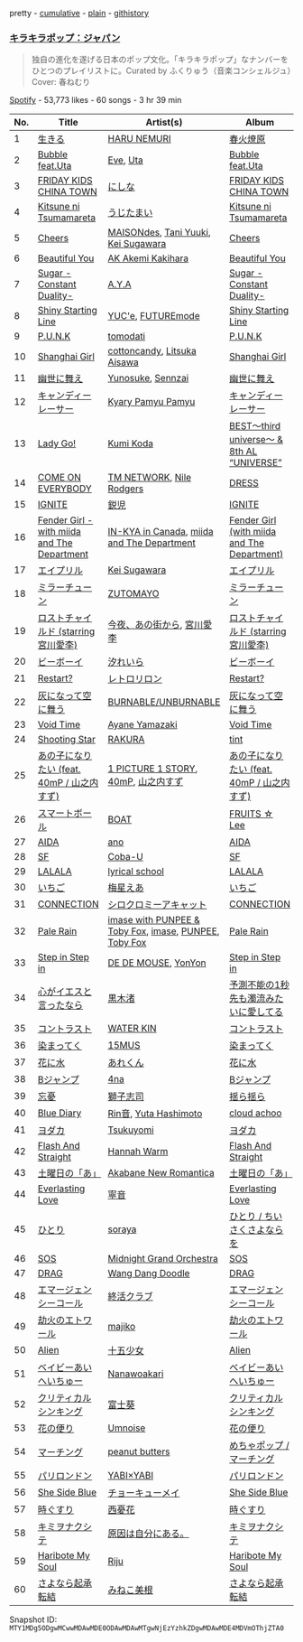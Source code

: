 pretty - [cumulative](/playlists/cumulative/37i9dQZF1DWVlypmfyCIGr.md) - [plain](/playlists/plain/37i9dQZF1DWVlypmfyCIGr) - [githistory](https://github.githistory.xyz/mackorone/spotify-playlist-archive/blob/main/playlists/plain/37i9dQZF1DWVlypmfyCIGr)

### [キラキラポップ：ジャパン](https://open.spotify.com/playlist/37i9dQZF1DWVlypmfyCIGr)

> 独自の進化を遂げる日本のポップ文化。「キラキラポップ」なナンバーをひとつのプレイリストに。Curated by ふくりゅう（音楽コンシェルジュ）Cover: 春ねむり

[Spotify](https://open.spotify.com/user/spotify) - 53,773 likes - 60 songs - 3 hr 39 min

| No. | Title | Artist(s) | Album | Length |
|---|---|---|---|---|
| 1 | [生きる](https://open.spotify.com/track/2fVaeXxHlTXGg2lwRzOKOw) | [HARU NEMURI](https://open.spotify.com/artist/3cn7Ujrlj3rdyuqmOYhBJT) | [春火燎原](https://open.spotify.com/album/0PuAbMj3Q0pg3XuNTYY9yM) | 4:01 |
| 2 | [Bubble feat.Uta](https://open.spotify.com/track/5i260ouzpjVEJxDyFTMjA9) | [Eve](https://open.spotify.com/artist/58oPVy7oihAEXE0Ott6JOf), [Uta](https://open.spotify.com/artist/4pkAI4ZpW8IhBWEEbjHq81) | [Bubble feat.Uta](https://open.spotify.com/album/1ZsE5w9QpbwZ0YnxKSGsbJ) | 3:46 |
| 3 | [FRIDAY KIDS CHINA TOWN](https://open.spotify.com/track/1tNCkvccVymw8vb8zYuVt2) | [にしな](https://open.spotify.com/artist/2aoUBwmHWln0JSEZbi9E70) | [FRIDAY KIDS CHINA TOWN](https://open.spotify.com/album/5ZV3AWQv944HTPZznYh6KA) | 3:04 |
| 4 | [Kitsune ni Tsumamareta](https://open.spotify.com/track/7L5a6OyW7ECautKM87OHIQ) | [うじたまい](https://open.spotify.com/artist/2s0Rvk917lDZ1INwR0QLvW) | [Kitsune ni Tsumamareta](https://open.spotify.com/album/6l2xvSLFGj3gXOw0Ya532H) | 3:13 |
| 5 | [Cheers](https://open.spotify.com/track/1BjNUu608nOEvEtMETFnlB) | [MAISONdes](https://open.spotify.com/artist/7LTiBdByoaUd329wCpmMcM), [Tani Yuuki](https://open.spotify.com/artist/0B1ce3uNrzkdm76NXI4mhX), [Kei Sugawara](https://open.spotify.com/artist/7xlTOxmnztZVNgoPlMV6YS) | [Cheers](https://open.spotify.com/album/2o9dAH1dNC3UD1gbIr8RN5) | 3:52 |
| 6 | [Beautiful You](https://open.spotify.com/track/3rTr1qTpL9HxTPS0zNd69a) | [AK Akemi Kakihara](https://open.spotify.com/artist/5apbo7p8o1eX4x94TBHUGh) | [Beautiful You](https://open.spotify.com/album/1RMuPiu7slfCg6p2rl4v8t) | 4:37 |
| 7 | [Sugar \-Constant Duality\-](https://open.spotify.com/track/1tIIBCygllMxLbRu6YfAV6) | [A.Y.A](https://open.spotify.com/artist/4OZ4FDPU8MWXKAZgmijgML) | [Sugar \-Constant Duality\-](https://open.spotify.com/album/3FFv3ORfMvG8dBrsIg1ZlF) | 2:58 |
| 8 | [Shiny Starting Line](https://open.spotify.com/track/0QcW8cGMGfIPDxqFf8Xcqv) | [YUC'e](https://open.spotify.com/artist/0jP8a2o9Mw5qYoUz1SnQ2A), [FUTUREmode](https://open.spotify.com/artist/6Vd60p0nesFh1BT0cSJERo) | [Shiny Starting Line](https://open.spotify.com/album/1CO6ABpYalhvNlkGroODsN) | 3:33 |
| 9 | [P.U.N.K](https://open.spotify.com/track/6OY2bj3SDOy5UzJebVY4Zt) | [tomodati](https://open.spotify.com/artist/2jUHyOTAww2DwD3RDGwjzd) | [P.U.N.K](https://open.spotify.com/album/0KCBwV45qgcZTrqi55A9l7) | 2:22 |
| 10 | [Shanghai Girl](https://open.spotify.com/track/6TuaF0ps10CRQ2H7IuMqeR) | [cottoncandy](https://open.spotify.com/artist/0OUeo5CVNXNhrzs3yEh5od), [Litsuka Aisawa](https://open.spotify.com/artist/41cgME6A74wwiWf5cYw4cW) | [Shanghai Girl](https://open.spotify.com/album/3Hcvi3Z4AE70GMkuzJQZsY) | 2:05 |
| 11 | [幽世に舞え](https://open.spotify.com/track/2J0tEMHfF1GtHKb8wuItmi) | [Yunosuke](https://open.spotify.com/artist/2JVKMrMR8PZohnjTIhY3Ks), [Sennzai](https://open.spotify.com/artist/5u7XHknHLC0V9liKGr2I9d) | [幽世に舞え](https://open.spotify.com/album/2CSF6GQMmy4O2fdrI28IxB) | 3:08 |
| 12 | [キャンディーレーサー](https://open.spotify.com/track/5cuUSmIc2HBNFKgzlJ2QBX) | [Kyary Pamyu Pamyu](https://open.spotify.com/artist/7Gh6fW49xfXLP8DTWaLVJP) | [キャンディーレーサー](https://open.spotify.com/album/1OxcfvSkYw5pD8Lv6zq5rf) | 5:06 |
| 13 | [Lady Go!](https://open.spotify.com/track/1x9Jr2PEcHgqCcfY7Lrsgy) | [Kumi Koda](https://open.spotify.com/artist/2mGYHril2LuZodRtTX06BC) | [BEST〜third universe〜 & 8th AL “UNIVERSE”](https://open.spotify.com/album/2GDei7zqzBadchpMGVDsuO) | 4:52 |
| 14 | [COME ON EVERYBODY](https://open.spotify.com/track/7snYwehAj83PXWiI9hUMQQ) | [TM NETWORK](https://open.spotify.com/artist/6aXIcqTy3R1dqSml9HQZUB), [Nile Rodgers](https://open.spotify.com/artist/3yDIp0kaq9EFKe07X1X2rz) | [DRESS](https://open.spotify.com/album/57VolTZpWwQLOcyNrIy3Mi) | 5:09 |
| 15 | [IGNITE](https://open.spotify.com/track/31pkiElSCWvbGCforKQ2rT) | [鋭児](https://open.spotify.com/artist/4LUAh1USHuVZQZsEuovdLg) | [IGNITE](https://open.spotify.com/album/4mYey9Z94QzVPLJPvyHrbV) | 4:15 |
| 16 | [Fender Girl \- with miida and The Department](https://open.spotify.com/track/3fXswHe8adqDXnM0oIMr9E) | [IN\-KYA in Canada](https://open.spotify.com/artist/6JBBOKjGBKy2FtkNY9HADD), [miida and The Department](https://open.spotify.com/artist/6KueHYid6VoKcksdcIKqew) | [Fender Girl \(with miida and The Department\)](https://open.spotify.com/album/1RhaOe735w7NoYfiVhzWjB) | 4:53 |
| 17 | [エイプリル](https://open.spotify.com/track/5niOS9Rq12nDEsrGPL043o) | [Kei Sugawara](https://open.spotify.com/artist/7xlTOxmnztZVNgoPlMV6YS) | [エイプリル](https://open.spotify.com/album/3iL2VkEt1Z1GsTDRA2YaHG) | 3:04 |
| 18 | [ミラーチューン](https://open.spotify.com/track/0R8JLNP107Hr7V7lL9oh13) | [ZUTOMAYO](https://open.spotify.com/artist/38WbKH6oKAZskBhqDFA8Uj) | [ミラーチューン](https://open.spotify.com/album/6QDBlLAlW5dXvnHuwMjmA8) | 4:09 |
| 19 | [ロストチャイルド \(starring 宮川愛李\)](https://open.spotify.com/track/3Ao10y7DMjCGXy7BgZeHoc) | [今夜、あの街から](https://open.spotify.com/artist/3CIypr428k5fChS6LK790Y), [宮川愛李](https://open.spotify.com/artist/58KVd0y8GbmijFMMiBZyOj) | [ロストチャイルド \(starring 宮川愛李\)](https://open.spotify.com/album/0Zyw042PTB15jdfmp4FuN5) | 3:41 |
| 20 | [ビーボーイ](https://open.spotify.com/track/1gXaoPK3FbGBWaFSSpHcGv) | [汐れいら](https://open.spotify.com/artist/6GVsZoMbMt0jmqwcvz1a1F) | [ビーボーイ](https://open.spotify.com/album/6y6jBJZAtDRUo2ZaObF3rP) | 3:01 |
| 21 | [Restart?](https://open.spotify.com/track/64INceHue7dl31QMDLLirn) | [レトロリロン](https://open.spotify.com/artist/47MRpWYlFaneZAlaXrt9bu) | [Restart?](https://open.spotify.com/album/5fdozRgnGyNfx9PQz5wu3h) | 3:24 |
| 22 | [灰になって空に舞う](https://open.spotify.com/track/0cv01P6YagCS2AzVJ7Zm53) | [BURNABLE/UNBURNABLE](https://open.spotify.com/artist/18gC8b8KN9bId452Xdbl3p) | [灰になって空に舞う](https://open.spotify.com/album/42O4d68FPjGsellVrCxJBp) | 2:50 |
| 23 | [Void Time](https://open.spotify.com/track/5RaIXJmfqymo3v1IMKFs7W) | [Ayane Yamazaki](https://open.spotify.com/artist/3aAqZwjiV8gDsQLOazoXPF) | [Void Time](https://open.spotify.com/album/60hE7KIjUdQEFZNEh4iEfE) | 3:36 |
| 24 | [Shooting Star](https://open.spotify.com/track/5CQckhFOdIUS1N4dAiFtNP) | [RAKURA](https://open.spotify.com/artist/3voKaAQ6dZPw9gMA7KOTcP) | [tint](https://open.spotify.com/album/5Y292CKdDGO2PEOHvGaAWe) | 2:37 |
| 25 | [あの子になりたい \(feat\. 40mP / 山之内すず\)](https://open.spotify.com/track/6TrZTtoFvBXbUE8GQrK5SV) | [1 PICTURE 1 STORY](https://open.spotify.com/artist/3sOQRAvO0KJ8jnuhmeuRRT), [40mP](https://open.spotify.com/artist/69jNq4RZ3PvQJvMeqtdz7O), [山之内すず](https://open.spotify.com/artist/17EhRVSfyB6VAZHZnSyKJI) | [あの子になりたい \(feat\. 40mP / 山之内すず\)](https://open.spotify.com/album/3pio2oZqUwYcT9nqfkzVon) | 3:51 |
| 26 | [スマートボール](https://open.spotify.com/track/4nEVIdzLkwshpEXv0WHF2C) | [BOAT](https://open.spotify.com/artist/3HlXFEii3WxgUGM58fslGX) | [FRUITS ☆ Lee](https://open.spotify.com/album/5O2jfkfQZpz9eLW5HNy4AN) | 3:28 |
| 27 | [AIDA](https://open.spotify.com/track/01Yi8a6gHOmEa7IV4ZDr77) | [ano](https://open.spotify.com/artist/7Il739Q5W4yJUYC3hfnX6z) | [AIDA](https://open.spotify.com/album/0urzy9q0PsNI7L0JDEyhuh) | 3:41 |
| 28 | [SF](https://open.spotify.com/track/1GsK1PCIB7Wkvhllz3tyMT) | [Coba\-U](https://open.spotify.com/artist/4SOFrvQGqZhjCZmOgxThIl) | [SF](https://open.spotify.com/album/5Vy2HV9KIwLIOeJ3wTLwrX) | 3:36 |
| 29 | [LALALA](https://open.spotify.com/track/5t02E0URhduwfLUKdeItnp) | [lyrical school](https://open.spotify.com/artist/6V7cWMccRQEiOWSqygWYeK) | [LALALA](https://open.spotify.com/album/1rXiiIyf1m74Bl9ptzIm4b) | 3:23 |
| 30 | [いちご](https://open.spotify.com/track/64xy3WEujKPnAFSHA42uD0) | [梅星えあ](https://open.spotify.com/artist/69jZ4CN29BP2IsNdGh6ULF) | [いちご](https://open.spotify.com/album/2qgjijk651YB1HUOWwzKtM) | 4:15 |
| 31 | [CONNECTION](https://open.spotify.com/track/53fUHIIjpMweek9PVAng6O) | [シロクロミーアキャット](https://open.spotify.com/artist/1Df09q3nInMTxbmnre927z) | [CONNECTION](https://open.spotify.com/album/3nPEUW99Gj2sUEgTq1Z6yR) | 3:09 |
| 32 | [Pale Rain](https://open.spotify.com/track/6YYC9PEH4T4rLTo5EcHgyF) | [imase with PUNPEE & Toby Fox](https://open.spotify.com/artist/0yiiGLiANIkpsBL3gvtqcC), [imase](https://open.spotify.com/artist/4TaSvnT5o4REFwhqfrmK27), [PUNPEE](https://open.spotify.com/artist/0mP8A1qIoufScrsxq18Cw6), [Toby Fox](https://open.spotify.com/artist/57DlMWmbVIf2ssJ8QBpBau) | [Pale Rain](https://open.spotify.com/album/1LtevBef4ZzFe4wYMpRHBm) | 3:41 |
| 33 | [Step in Step in](https://open.spotify.com/track/0qzFZw1TWpnc2XyGM8lhKs) | [DE DE MOUSE](https://open.spotify.com/artist/1mZtAFuxFAgqmTCqfKLWoj), [YonYon](https://open.spotify.com/artist/31cQ1UZ89lT9gFf6bvADZl) | [Step in Step in](https://open.spotify.com/album/43riaF3pwPBkCthmadVPu4) | 3:38 |
| 34 | [心がイエスと言ったなら](https://open.spotify.com/track/4y58qJpLbCk5lwRh6sDFCF) | [黒木渚](https://open.spotify.com/artist/2sVXEzwxq0HQIrfUIj76pL) | [予測不能の1秒先も濁流みたいに愛してる](https://open.spotify.com/album/4O6a6o4144MXUXETY2Rp08) | 4:12 |
| 35 | [コントラスト](https://open.spotify.com/track/5ucAozQjV7zvUu0VsS6ClJ) | [WATER KIN](https://open.spotify.com/artist/0hbPjU0grzdufGU0VDy0Ev) | [コントラスト](https://open.spotify.com/album/47weiD0a7mRMg4MhP4c5Hp) | 3:42 |
| 36 | [染まってく](https://open.spotify.com/track/7xx8RpDfdyYzjgzgPpnJ40) | [15MUS](https://open.spotify.com/artist/6RzdMi00bcAPKf4Y5isj9j) | [染まってく](https://open.spotify.com/album/6TQizQB1EjtG0erg845K1w) | 3:42 |
| 37 | [花に水](https://open.spotify.com/track/7paYT3j1hydzIAsQnt7zbX) | [あれくん](https://open.spotify.com/artist/7voEy17zvlQojgmQYUlKDK) | [花に水](https://open.spotify.com/album/4Q4fuq07usk9hyQJT4zbkS) | 3:00 |
| 38 | [Bジャンプ](https://open.spotify.com/track/4srFT0JT4zcoPv7YFfd53J) | [4na](https://open.spotify.com/artist/4oFbU35Y1ezMvUlB6B5MTF) | [Bジャンプ](https://open.spotify.com/album/4gx6cVuTGWieuv6KlyucEj) | 3:32 |
| 39 | [忘憂](https://open.spotify.com/track/49s0FBIUi2dNI4RErCVo9V) | [獅子志司](https://open.spotify.com/artist/6WuH4EcRO2y8v6z3lVsA4v) | [揺ら揺ら](https://open.spotify.com/album/3Ot5pwT2Umu1cZNndOQyZv) | 3:40 |
| 40 | [Blue Diary](https://open.spotify.com/track/48VD53YXLy8gUvJ2V6zLZH) | [Rin音](https://open.spotify.com/artist/2sd5k8N8cAOm6Q8OCcePw4), [Yuta Hashimoto](https://open.spotify.com/artist/2agdXEyDwXcPYUklzmGV0l) | [cloud achoo](https://open.spotify.com/album/0ttFKx8adFiYo5qVsTbfYe) | 3:22 |
| 41 | [ヨダカ](https://open.spotify.com/track/1pENjqVLkeZDBXqausOwtY) | [Tsukuyomi](https://open.spotify.com/artist/2mcj8ajoE1eFlNkAihw5Cg) | [ヨダカ](https://open.spotify.com/album/3jTKNvug9FVJgwACEYIvT6) | 3:38 |
| 42 | [Flash And Straight](https://open.spotify.com/track/422OE1poiiGAskXwrLVDAO) | [Hannah Warm](https://open.spotify.com/artist/3NpwE88TR2nUKcmg87MeL7) | [Flash And Straight](https://open.spotify.com/album/3XM9vTYIzNF6ECi6znXdFF) | 3:47 |
| 43 | [土曜日の「あ」](https://open.spotify.com/track/3MSmWJTa8MHAELp7Sm4tx9) | [Akabane New Romantica](https://open.spotify.com/artist/0dtId6LlA1ZzD8PcoZaRVi) | [土曜日の「あ」](https://open.spotify.com/album/08JuGZMnQU4TKkENGMtpCZ) | 3:10 |
| 44 | [Everlasting Love](https://open.spotify.com/track/2aXluUoVVDhbaUlFJ8uoFD) | [寧音](https://open.spotify.com/artist/6yAzg5y84I3jzCgtgAcVsK) | [Everlasting Love](https://open.spotify.com/album/7qbYB1lTqSNDOhpj15BSMs) | 3:47 |
| 45 | [ひとり](https://open.spotify.com/track/3vya4PhNtV4X5Hd0hNtv3n) | [soraya](https://open.spotify.com/artist/7DoRNL58n5KeGL50dxSvlB) | [ひとり / ちいさくさよならを](https://open.spotify.com/album/4pak4xyHgqdm9h7h6AGxUD) | 4:28 |
| 46 | [SOS](https://open.spotify.com/track/1U0EPzFKu3RDUgJRnxWVfJ) | [Midnight Grand Orchestra](https://open.spotify.com/artist/60lgIOOISxGcxyjX4GJeii) | [SOS](https://open.spotify.com/album/2oL7MOy8pDd3bThE50aJ48) | 3:41 |
| 47 | [DRAG](https://open.spotify.com/track/1E7ziN1yrE18pJ55ech2XR) | [Wang Dang Doodle](https://open.spotify.com/artist/5OWQWpSRACBuLtPRFPdfq1) | [DRAG](https://open.spotify.com/album/6qItSBH2995bdjIe0qdoZx) | 3:15 |
| 48 | [エマージェンシーコール](https://open.spotify.com/track/26dCLmzLkctfqguAhJaWY5) | [終活クラブ](https://open.spotify.com/artist/3R2FK3WS1nBCJuaerq98Ra) | [エマージェンシーコール](https://open.spotify.com/album/0nPd7cnZvAbLx6ClJc4Y9j) | 3:32 |
| 49 | [劫火のエトワール](https://open.spotify.com/track/2GhNfdP918MwZYdHPlMrCq) | [majiko](https://open.spotify.com/artist/6HX4Jrnb0WhEv9goeGoh6p) | [劫火のエトワール](https://open.spotify.com/album/5VMtZubVn3j5kUDTrvZX6g) | 3:55 |
| 50 | [Alien](https://open.spotify.com/track/2J9ZDla6aexjsx8OKfvQKA) | [十五少女](https://open.spotify.com/artist/4QmLN7dXAOKWnZO9efWX5d) | [Alien](https://open.spotify.com/album/2sXsMJYhVvtubUdH5yBAxW) | 2:32 |
| 51 | [ベイビーあいへいちゅー](https://open.spotify.com/track/5L9tw8lJLLKGiwLQaNsxgX) | [Nanawoakari](https://open.spotify.com/artist/06jSjpC81wzjoUoE61Fhdn) | [ベイビーあいへいちゅー](https://open.spotify.com/album/1urIcZYhN8jo7XG43hZH76) | 2:42 |
| 52 | [クリティカルシンキング](https://open.spotify.com/track/6nrM4fC71o9FGhR05w0Yi4) | [富士葵](https://open.spotify.com/artist/2MpCDbGU66x0pDfCRESqmZ) | [クリティカルシンキング](https://open.spotify.com/album/2mgc3WMUOzVE1G8PT61D5s) | 4:03 |
| 53 | [花の便り](https://open.spotify.com/track/2QBOeWDVQiqVoozOxHYAuo) | [Umnoise](https://open.spotify.com/artist/6mfqMKlmKZSjVBITWTT4Y7) | [花の便り](https://open.spotify.com/album/1v34YXhuqzKp7dUgm8XA0m) | 5:11 |
| 54 | [マーチング](https://open.spotify.com/track/55xiWl2k2xOnQCYZ8YTlfT) | [peanut butters](https://open.spotify.com/artist/54hEgY8Ut3i0OriX1fELbP) | [めちゃポップ / マーチング](https://open.spotify.com/album/3fqzdyJ4xHOoutfLtcTA8t) | 3:40 |
| 55 | [パリロンドン](https://open.spotify.com/track/5lOrHbQsNUi8W0hvZ0mLqA) | [YABI×YABI](https://open.spotify.com/artist/5lNh74hra4Q3pgXdV8nMjz) | [パリロンドン](https://open.spotify.com/album/1hluUlEChQcbgXBTkzXHMo) | 3:48 |
| 56 | [She Side Blue](https://open.spotify.com/track/3c1eTQUhycwhFMJ1iXe7b3) | [チョーキューメイ](https://open.spotify.com/artist/5ZFxExn8YICZm9JFo9dqTq) | [She Side Blue](https://open.spotify.com/album/7CwTpGmeYUvdwoeNQqQ9vO) | 3:46 |
| 57 | [時ぐすり](https://open.spotify.com/track/3POkUdKyRXxf5yPlHwhcLv) | [西憂花](https://open.spotify.com/artist/42f8LlbcchMFADrJJqKO9D) | [時ぐすり](https://open.spotify.com/album/4gxGELp438RCgQbzHRSL7E) | 3:29 |
| 58 | [キミヲナクシテ](https://open.spotify.com/track/5LMJtGDkaOs66dgTCffDss) | [原因は自分にある。](https://open.spotify.com/artist/752sVqd0A0Hki7Gd2iOOV6) | [キミヲナクシテ](https://open.spotify.com/album/3eYSeGAV2RWp9QxOK6rItw) | 3:55 |
| 59 | [Haribote My Soul](https://open.spotify.com/track/17jQ1EhY2xVW5p1jQ8Lc31) | [Riju](https://open.spotify.com/artist/3zAisX0jxca0D8C9IYrDO8) | [Haribote My Soul](https://open.spotify.com/album/5qwPO9dOjJk75j9HfoH26b) | 4:05 |
| 60 | [さよなら起承転結](https://open.spotify.com/track/0NB7kgu4RETisWofuNuozP) | [みねこ美根](https://open.spotify.com/artist/1zfkiDiTCREBBhAtCqS1mQ) | [さよなら起承転結](https://open.spotify.com/album/1QeVerbJR3S0CJ3RfsfejV) | 3:27 |

Snapshot ID: `MTY1MDg5ODgwMCwwMDAwMDE0ODAwMDAwMTgwNjEzYzhkZDgwMDAwMDE4MDVmOThjZTA0`
